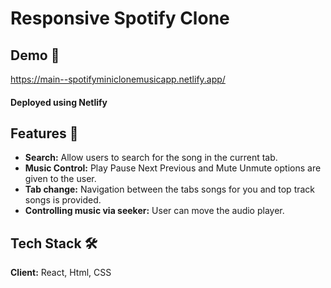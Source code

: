 
# Responsive Spotify Clone

## Demo 🚀

https://main--spotifyminiclonemusicapp.netlify.app/

#### Deployed using Netlify 

## Features 🌟

- **Search:** Allow users to search for the song in the current tab.
- **Music Control:** Play Pause Next Previous and Mute Unmute options are given to the user.
- **Tab change:** Navigation between the tabs songs for you and top track songs is provided.
- **Controlling music via seeker:** User can move the audio player.

## Tech Stack 🛠️

**Client:** React, Html, CSS
